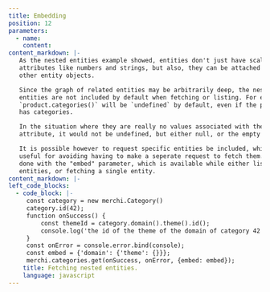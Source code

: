 ```yaml
---
title: Embedding
position: 12
parameters:
  - name:
    content:
content_markdown: |-
   As the nested entities example showed, entities don't just have scalar
   attributes like numbers and strings, but also, they can be attached to
   other entity objects.

   Since the graph of related entities may be arbitrarily deep, the nested
   entities are not included by default when fetching or listing. For example,
   `product.categories()` will be `undefined` by default, even if the product
   has categories.

   In the situation where they are really no values associated with the
   attribute, it would not be undefined, but either null, or the empty list.

   It is possible however to request specific entities be included, which is
   useful for avoiding having to make a seperate request to fetch them. This is
   done with the "embed" parameter, which is available while either listing
   entities, or fetching a single entity.
content_markdown: |-
left_code_blocks:
  - code_block: |-
     const category = new merchi.Category()
     category.id(42);
     function onSuccess() {
         const themeId = category.domain().theme().id(); 
         console.log('the id of the theme of the domain of category 42 is: ' + themeId);
     }
     const onError = console.error.bind(console);
     const embed = {'domain': {'theme': {}}};
     merchi.categories.get(onSuccess, onError, {embed: embed});
    title: Fetching nested entities.
    language: javascript
---
```

